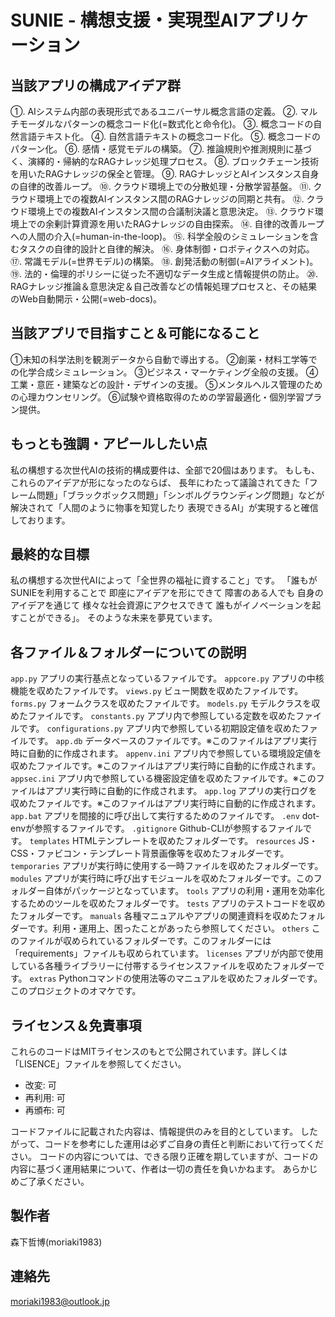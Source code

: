 # SUNIE - 構想支援・実現型AIアプリケーション




## 当該アプリの構成アイデア群
①. AIシステム内部の表現形式であるユニバーサル概念言語の定義。
②. マルチモーダルなパターンの概念コード化(=数式化と命令化)。
③. 概念コードの自然言語テキスト化。
④. 自然言語テキストの概念コード化。
⑤. 概念コードのパターン化。
⑥. 感情・感覚モデルの構築。
⑦. 推論規則や推測規則に基づく、演繹的・帰納的なRAGナレッジ処理プロセス。
⑧. ブロックチェーン技術を用いたRAGナレッジの保全と管理。
⑨. RAGナレッジとAIインスタンス自身の自律的改善ループ。
⑩. クラウド環境上での分散処理・分散学習基盤。
⑪. クラウド環境上での複数AIインスタンス間のRAGナレッジの同期と共有。
⑫. クラウド環境上での複数AIインスタンス間の合議制決議と意思決定。
⑬. クラウド環境上での余剰計算資源を用いたRAGナレッジの自由探索。
⑭. 自律的改善ループへの人間の介入(=human-in-the-loop)。
⑮. 科学全般のシミュレーションを含むタスクの自律的設計と自律的解決。
⑯. 身体制御・ロボティクスへの対応。
⑰. 常識モデル(=世界モデル)の構築。
⑱. 創発活動の制御(=AIアライメント)。
⑲. 法的・倫理的ポリシーに従った不適切なデータ生成と情報提供の防止。
⑳. RAGナレッジ推論＆意思決定＆自己改善などの情報処理プロセスと、その結果のWeb自動開示・公開(=web-docs)。




## 当該アプリで目指すこと＆可能になること
①未知の科学法則を観測データから自動で導出する。
②創薬・材料工学等での化学合成シミュレーション。
③ビジネス・マーケティング全般の支援。
④工業・意匠・建築などの設計・デザインの支援。
⑤メンタルヘルス管理のための心理カウンセリング。
⑥試験や資格取得のための学習最適化・個別学習プラン提供。




## もっとも強調・アピールしたい点
私の構想する次世代AIの技術的構成要件は、全部で20個はあります。
もしも、これらのアイデアが形になったのならば、
長年にわたって議論されてきた「フレーム問題」「ブラックボックス問題」「シンボルグラウンディング問題」などが解決されて「人間のように物事を知覚したり 表現できるAI」が実現すると確信しております。




## 最終的な目標
私の構想する次世代AIによって「全世界の福祉に資すること」です。
「誰もが SUNIEを利用することで 即座にアイデアを形にできて 障害のある人でも 自身のアイデアを通じて 様々な社会資源にアクセスできて 誰もがイノベーションを起すことができる」。
そのような未来を夢見ています。




## 各ファイル＆フォルダーについての説明
`app.py` アプリの実行基点となっているファイルです。
`appcore.py` アプリの中核機能を収めたファイルです。
`views.py` ビュー関数を収めたファイルです。
`forms.py` フォームクラスを収めたファイルです。
`models.py` モデルクラスを収めたファイルです。
`constants.py` アプリ内で参照している定数を収めたファイルです。
`configurations.py` アプリ内で参照している初期設定値を収めたファイルです。
`app.db` データベースのファイルです。※このファイルはアプリ実行時に自動的に作成されます。
`appenv.ini` アプリ内で参照している環境設定値を収めたファイルです。※このファイルはアプリ実行時に自動的に作成されます。
`appsec.ini` アプリ内で参照している機密設定値を収めたファイルです。※このファイルはアプリ実行時に自動的に作成されます。
`app.log` アプリの実行ログを収めたファイルです。※このファイルはアプリ実行時に自動的に作成されます。
`app.bat` アプリを間接的に呼び出して実行するためのファイルです。
`.env` dot-envが参照するファイルです。
`.gitignore` Github-CLIが参照するファイルです。
`templates` HTMLテンプレートを収めたフォルダーです。
`resources` JS・CSS・ファビコン・テンプレート背景画像等を収めたフォルダーです。
`temporaries` アプリが実行時に使用する一時ファイルを収めたフォルダーです。
`modules` アプリが実行時に呼び出すモジュールを収めたフォルダーです。このフォルダー自体がパッケージとなっています。
`tools` アプリの利用・運用を効率化するためのツールを収めたフォルダーです。
`tests` アプリのテストコードを収めたフォルダーです。
`manuals` 各種マニュアルやアプリの関連資料を収めたフォルダーです。利用・運用上、困ったことがあったら参照してください。
`others` このファイルが収められているフォルダーです。このフォルダーには「requirements」ファイルも収められています。
`licenses` アプリが内部で使用している各種ライブラリーに付帯するライセンスファイルを収めたフォルダーです。
`extras` Pythonコマンドの使用法等のマニュアルを収めたフォルダーです。このプロジェクトのオマケです。




## ライセンス＆免責事項
これらのコードはMITライセンスのもとで公開されています。詳しくは「LISENCE」ファイルを参照してください。

- 改変: 可
- 再利用: 可
- 再頒布: 可

コードファイルに記載された内容は、情報提供のみを目的としています。
したがって、コードを参考にした運用は必ずご自身の責任と判断において行ってください。
コードの内容については、できる限り正確を期していますが、コードの内容に基づく運用結果について、作者は一切の責任を負いかねます。
あらかじめご了承ください。




## 製作者
森下哲博(moriaki1983)




## 連絡先
moriaki1983@outlook.jp
